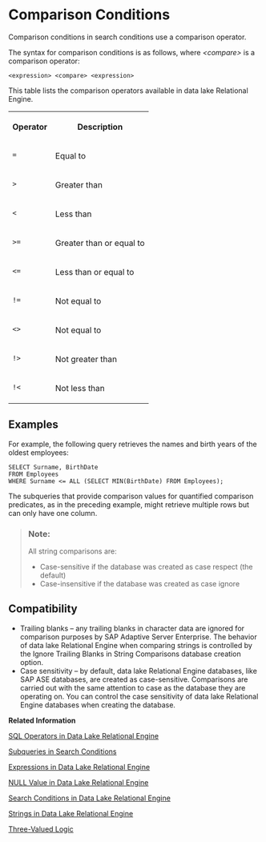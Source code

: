 <!-- loioa4fabf2584f21015a9d8c032cbfdc9a7 -->

# Comparison Conditions

Comparison conditions in search conditions use a comparison operator.



The syntax for comparison conditions is as follows, where *<compare\>* is a comparison operator:

```
<expression> <compare> <expression>
```

This table lists the comparison operators available in data lake Relational Engine.


<table>
<tr>
<th valign="top">

Operator

</th>
<th valign="top">

Description

</th>
</tr>
<tr>
<td valign="top">

`=`

</td>
<td valign="top">

Equal to

</td>
</tr>
<tr>
<td valign="top">

`>`

</td>
<td valign="top">

Greater than

</td>
</tr>
<tr>
<td valign="top">

`<`

</td>
<td valign="top">

Less than

</td>
</tr>
<tr>
<td valign="top">

`>=`

</td>
<td valign="top">

Greater than or equal to

</td>
</tr>
<tr>
<td valign="top">

`<=`

</td>
<td valign="top">

Less than or equal to

</td>
</tr>
<tr>
<td valign="top">

`!=`

</td>
<td valign="top">

Not equal to

</td>
</tr>
<tr>
<td valign="top">

`<>`

</td>
<td valign="top">

Not equal to

</td>
</tr>
<tr>
<td valign="top">

`!>`

</td>
<td valign="top">

Not greater than

</td>
</tr>
<tr>
<td valign="top">

`!<`

</td>
<td valign="top">

Not less than

</td>
</tr>
</table>



<a name="loioa4fabf2584f21015a9d8c032cbfdc9a7__iq_refbb_79"/>

## Examples

For example, the following query retrieves the names and birth years of the oldest employees:

```
SELECT Surname, BirthDate 
FROM Employees 
WHERE Surname <= ALL (SELECT MIN(BirthDate) FROM Employees);
```

The subqueries that provide comparison values for quantified comparison predicates, as in the preceding example, might retrieve multiple rows but can only have one column.

> ### Note:  
> All string comparisons are:
> 
> -   Case-sensitive if the database was created as case respect \(the default\)
> -   Case-insensitive if the database was created as case ignore



<a name="loioa4fabf2584f21015a9d8c032cbfdc9a7__iq_refbb_80"/>

## Compatibility

-   Trailing blanks – any trailing blanks in character data are ignored for comparison purposes by SAP Adaptive Server Enterprise. The behavior of data lake Relational Engine when comparing strings is controlled by the Ignore Trailing Blanks in String Comparisons database creation option.
-   Case sensitivity – by default, data lake Relational Engine databases, like SAP ASE databases, are created as case-sensitive. Comparisons are carried out with the same attention to case as the database they are operating on. You can control the case sensitivity of data lake Relational Engine databases when creating the database.

**Related Information**  


[SQL Operators in Data Lake Relational Engine](sql-operators-in-data-lake-relational-engine-a4f0a69.md "These topics describe the arithmetic, string, and bitwise operators available in data lake Relational Engine.")

[Subqueries in Search Conditions](subqueries-in-search-conditions-a4fb435.md "A subquery is a SELECT statement enclosed in parentheses. Such a SELECT statement must contain one and only one select list item.")

[Expressions in Data Lake Relational Engine](expressions-in-data-lake-relational-engine-a4ee102.md "Expressions are formed from different kinds of elements, such as constants, column names, SQL operators, and subqueries.")

[NULL Value in Data Lake Relational Engine](null-value-in-data-lake-relational-engine-a5107a2.md "Use NULL to specify a value that is unknown, missing, or not applicable.")

[Search Conditions in Data Lake Relational Engine](search-conditions-in-data-lake-relational-engine-a4fa3d9.md "Conditions are used to choose a subset of the rows from a table, or in a control statement such as an IF statement to determine control of flow.")

[Strings in Data Lake Relational Engine](strings-in-data-lake-relational-engine-a4ed4ed.md "Strings are either literal strings, or expressions with CHAR or VARCHAR data types.")

[Three-Valued Logic](three-valued-logic-a501bc6.md "The AND, OR, NOT, and IS logical operators of SQL work in three-valued logic.")

